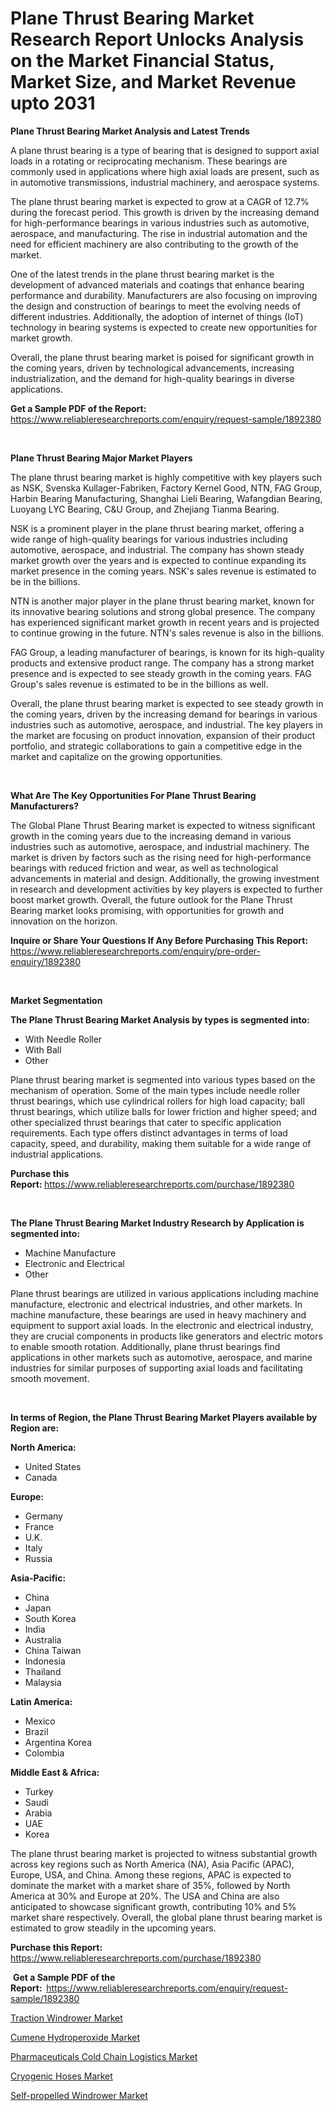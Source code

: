 <p><h1>Plane Thrust Bearing Market Research Report Unlocks Analysis on the Market Financial Status, Market Size, and Market Revenue upto 2031</h1></p><p><strong>Plane Thrust Bearing Market Analysis and Latest Trends</strong></p>
<p><p>A plane thrust bearing is a type of bearing that is designed to support axial loads in a rotating or reciprocating mechanism. These bearings are commonly used in applications where high axial loads are present, such as in automotive transmissions, industrial machinery, and aerospace systems.</p><p>The plane thrust bearing market is expected to grow at a CAGR of 12.7% during the forecast period. This growth is driven by the increasing demand for high-performance bearings in various industries such as automotive, aerospace, and manufacturing. The rise in industrial automation and the need for efficient machinery are also contributing to the growth of the market.</p><p>One of the latest trends in the plane thrust bearing market is the development of advanced materials and coatings that enhance bearing performance and durability. Manufacturers are also focusing on improving the design and construction of bearings to meet the evolving needs of different industries. Additionally, the adoption of internet of things (IoT) technology in bearing systems is expected to create new opportunities for market growth.</p><p>Overall, the plane thrust bearing market is poised for significant growth in the coming years, driven by technological advancements, increasing industrialization, and the demand for high-quality bearings in diverse applications.</p></p>
<p><strong>Get a Sample PDF of the Report:&nbsp;</strong> <a href="https://www.reliableresearchreports.com/enquiry/request-sample/1892380">https://www.reliableresearchreports.com/enquiry/request-sample/1892380</a></p>
<p>&nbsp;</p>
<p><strong>Plane Thrust Bearing Major Market Players</strong></p>
<p><p>The plane thrust bearing market is highly competitive with key players such as NSK, Svenska Kullager-Fabriken, Factory Kernel Good, NTN, FAG Group, Harbin Bearing Manufacturing, Shanghai Lieli Bearing, Wafangdian Bearing, Luoyang LYC Bearing, C&U Group, and Zhejiang Tianma Bearing. </p><p>NSK is a prominent player in the plane thrust bearing market, offering a wide range of high-quality bearings for various industries including automotive, aerospace, and industrial. The company has shown steady market growth over the years and is expected to continue expanding its market presence in the coming years. NSK's sales revenue is estimated to be in the billions.</p><p>NTN is another major player in the plane thrust bearing market, known for its innovative bearing solutions and strong global presence. The company has experienced significant market growth in recent years and is projected to continue growing in the future. NTN's sales revenue is also in the billions.</p><p>FAG Group, a leading manufacturer of bearings, is known for its high-quality products and extensive product range. The company has a strong market presence and is expected to see steady growth in the coming years. FAG Group's sales revenue is estimated to be in the billions as well.</p><p>Overall, the plane thrust bearing market is expected to see steady growth in the coming years, driven by the increasing demand for bearings in various industries such as automotive, aerospace, and industrial. The key players in the market are focusing on product innovation, expansion of their product portfolio, and strategic collaborations to gain a competitive edge in the market and capitalize on the growing opportunities.</p></p>
<p>&nbsp;</p>
<p><strong>What Are The Key Opportunities For Plane Thrust Bearing Manufacturers?</strong></p>
<p><p>The Global Plane Thrust Bearing market is expected to witness significant growth in the coming years due to the increasing demand in various industries such as automotive, aerospace, and industrial machinery. The market is driven by factors such as the rising need for high-performance bearings with reduced friction and wear, as well as technological advancements in material and design. Additionally, the growing investment in research and development activities by key players is expected to further boost market growth. Overall, the future outlook for the Plane Thrust Bearing market looks promising, with opportunities for growth and innovation on the horizon.</p></p>
<p><strong>Inquire or Share Your Questions If Any Before Purchasing This Report:</strong> <a href="https://www.reliableresearchreports.com/enquiry/pre-order-enquiry/1892380">https://www.reliableresearchreports.com/enquiry/pre-order-enquiry/1892380</a></p>
<p>&nbsp;</p>
<p><strong>Market Segmentation</strong></p>
<p><strong>The Plane Thrust Bearing Market Analysis by types is segmented into:</strong></p>
<p><ul><li>With Needle Roller</li><li>With Ball</li><li>Other</li></ul></p>
<p><p>Plane thrust bearing market is segmented into various types based on the mechanism of operation. Some of the main types include needle roller thrust bearings, which use cylindrical rollers for high load capacity; ball thrust bearings, which utilize balls for lower friction and higher speed; and other specialized thrust bearings that cater to specific application requirements. Each type offers distinct advantages in terms of load capacity, speed, and durability, making them suitable for a wide range of industrial applications.</p></p>
<p><strong>Purchase this Report:&nbsp;</strong><a href="https://www.reliableresearchreports.com/purchase/1892380">https://www.reliableresearchreports.com/purchase/1892380</a></p>
<p>&nbsp;</p>
<p><strong>The Plane Thrust Bearing Market Industry Research by Application is segmented into:</strong></p>
<p><ul><li>Machine Manufacture</li><li>Electronic and Electrical</li><li>Other</li></ul></p>
<p><p>Plane thrust bearings are utilized in various applications including machine manufacture, electronic and electrical industries, and other markets. In machine manufacture, these bearings are used in heavy machinery and equipment to support axial loads. In the electronic and electrical industry, they are crucial components in products like generators and electric motors to enable smooth rotation. Additionally, plane thrust bearings find applications in other markets such as automotive, aerospace, and marine industries for similar purposes of supporting axial loads and facilitating smooth movement.</p></p>
<p>&nbsp;</p>
<p><strong>In terms of Region, the Plane Thrust Bearing Market Players available by Region are:</strong></p>
<p>
    <p> <strong> North America: </strong>
        <ul>
            <li>United States</li>
            <li>Canada</li>
        </ul>
        </p> 
    <p> <strong> Europe: </strong>
        <ul>
            <li>Germany</li>
            <li>France</li>
            <li>U.K.</li>
            <li>Italy</li>
            <li>Russia</li>
        </ul>
        </p> 
    <p> <strong> Asia-Pacific: </strong>
        <ul>
            <li>China</li>
            <li>Japan</li>
            <li>South Korea</li>
            <li>India</li>
            <li>Australia</li>
            <li>China Taiwan</li>
            <li>Indonesia</li>
            <li>Thailand</li>
            <li>Malaysia</li>
        </ul>
        </p> 
    <p> <strong> Latin America: </strong>
        <ul>
            <li>Mexico</li>
            <li>Brazil</li>
            <li>Argentina Korea</li>
            <li>Colombia</li>
        </ul>
        </p> 
    <p> <strong> Middle East & Africa: </strong>
        <ul>
            <li>Turkey</li>
            <li>Saudi</li>
            <li>Arabia</li>
            <li>UAE</li>
            <li>Korea</li>
        </ul>
    </p>
    </p>
<p><p>The plane thrust bearing market is projected to witness substantial growth across key regions such as North America (NA), Asia Pacific (APAC), Europe, USA, and China. Among these regions, APAC is expected to dominate the market with a market share of 35%, followed by North America at 30% and Europe at 20%. The USA and China are also anticipated to showcase significant growth, contributing 10% and 5% market share respectively. Overall, the global plane thrust bearing market is estimated to grow steadily in the upcoming years.</p></p>
<p><strong>Purchase this Report: </strong><a href="https://www.reliableresearchreports.com/purchase/1892380">https://www.reliableresearchreports.com/purchase/1892380</a></p>
<p>&nbsp;<strong>Get a Sample PDF of the Report:&nbsp;&nbsp;</strong><a href="https://www.reliableresearchreports.com/enquiry/request-sample/1892380">https://www.reliableresearchreports.com/enquiry/request-sample/1892380</a></p>
<p><strong></strong></p>
<p><p><a href="https://natural-crush-b99.notion.site/Traction-Windrower-Market-Size-Focuses-on-Market-Dynamics-In-Depth-Analysis-and-Future-Projections--d64b1b20e4b84385bc53a212b7570f4c">Traction Windrower Market</a></p><p><a href="https://view.publitas.com/reportprime-1/cumene-hydroperoxide-market-size-growth-and-forecast-from-2024-2031/">Cumene Hydroperoxide Market</a></p><p><a href="https://iodized-pantydraco-05c.notion.site/Pharmaceuticals-Cold-Chain-Logistics-Market-A-Comprehensive-Report-of-its-Market-Share-Growth-Tre-ccd9d052c6de4f19ab41942f9510cc42">Pharmaceuticals Cold Chain Logistics Market</a></p><p><a href="https://view.publitas.com/reportprime-1/cryogenic-hoses-market-size-and-growth-market-segmentation-regional-and-country-breakdowns-and-market-trends-for-period-from-2024-2031/">Cryogenic Hoses Market</a></p><p><a href="https://zircon-bluebell-299.notion.site/Self-propelled-Windrower-Market-Size-Market-Share-and-Global-Market-Analysis-Report-2024-2031-5bd3ca224f1c450abc4449840fc17bf0">Self-propelled Windrower Market</a></p></p>
